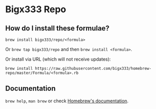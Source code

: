 # Bigx333 Repo

## How do I install these formulae?
`brew install bigx333/repo/<formula>`

Or `brew tap bigx333/repo` and then `brew install <formula>`.

Or install via URL (which will not receive updates):

```
brew install https://raw.githubusercontent.com/bigx333/homebrew-repo/master/Formula/<formula>.rb
```

## Documentation
`brew help`, `man brew` or check [Homebrew's documentation](https://docs.brew.sh).
